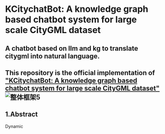# KCitychatBot: A knowledge graph based chatbot system for large scale CityGML dataset
A chatbot based on llm and kg to translate citygml into natural language.
---
This repository is the official implementation of [<u>"KCitychatBot: A knowledge graph based chatbot system for large scale CityGML dataset"</u>](https://blog.csdn.net/li1784506/article/details/129700568)
![整体框架5](https://github.com/user-attachments/assets/4826558b-9c48-406c-9790-c542ce991b03)
---
## 1.Abstract
Dynamic 


